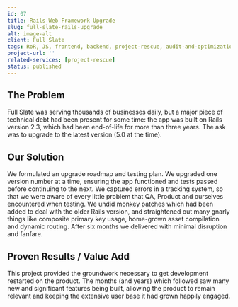 ```yaml
---
id: 07
title: Rails Web Framework Upgrade
slug: full-slate-rails-upgrade
alt: image-alt
client: Full Slate
tags: RoR, JS, frontend, backend, project-rescue, audit-and-optimization
project-url: ''
related-services: [project-rescue]
status: published
---
```


<div class="problem">
<h2 class="subheading">The Problem</h2>
<p>
Full Slate was serving thousands of businesses daily, but a major piece of technical debt had been present for some time: the app was built on Rails version 2.3, which had been end-of-life for more than three years. The ask was to upgrade to the latest version (5.0 at the time).
</p>
</div>

<div class="solution">
<h2 class="subheading">Our Solution</h2>
<p>
We formulated an upgrade roadmap and testing plan. We upgraded one version number at a time, ensuring the app functioned and tests passed before continuing to the next. We captured errors in a tracking system, so that we were aware of every little problem that QA, Product and ourselves encountered when testing. We undid monkey patches which had been added to deal with the older Rails version, and straightened out many gnarly things like composite primary key usage, home-grown asset compilation and dynamic routing. After six months we delivered with minimal disruption and fanfare.
</p>
</div>

<div class="value">
<h2 class="subheading">Proven Results / Value Add</h2>
<p>
This project provided the groundwork necessary to get development restarted on the product. The months (and years) which followed saw many new and significant features being built, allowing the product to remain relevant and keeping the extensive user base it had grown happily engaged.
</p>
</div>
